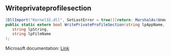 ## Writeprivateprofilesection

```csharp
[DllImport("Kernel32.dll", SetLastError = true)][return: MarshalAs(UnmanagedType.Bool)]
public static extern bool WritePrivateProfileSection(string lpAppName,
   string lpString,
   string lpFileName
);
```

Microsoft documentation: [Link](https://docs.microsoft.com/en-us/windows/win32/api/winbase/nf-winbase-writeprivateprofilesectionw)

